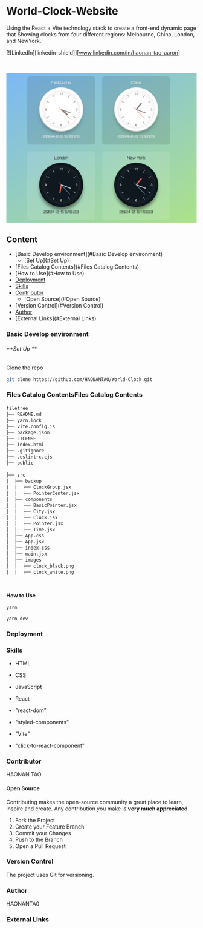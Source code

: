 # World-Clock-Website

Using the React + Vite technology stack to create a front-end dynamic page that
Showing clocks from four different regions: Melbourne, China, London, and NewYork.

<!-- PROJECT SHIELDS -->

[![LinkedIn][linkedin-shield]][www.linkedin.com/in/haonan-tao-aaron]

<!-- PROJECT LOGO -->
<br />

![Screenshot 2024-02-04 at 21.10.40](Web.png)

</p>




## Content

- [Basic Develop environment](#Basic Develop environment)
  - [Set Up](#Set Up)
- [Files Catalog Contents](#Files Catalog Contents)
- [How to Use](#How to Use)
- [Deployment](#Deployment)
- [Skills](#Skills)
- [Contributor](#Contributor)
  - [Open Source](#Open Source)
- [Version Control](#Version Control)
- [Author](#Author)
- [External Links](#External Links)

### Basic Develop environment



###### **Set Up **

Clone the repo

```sh
git clone https://github.com/HAONANTAO/World-Clock.git
```



### Files Catalog ContentsFiles Catalog Contents



```
filetree 
├── README.md
├── yarn.lock
├── vite.config.js
├── package.json
├── LICENSE
├── index.html
├── .gitignore
├── .eslintrc.cjs
├── public

├── src
│  ├── backup
│  │  ├── ClockGroup.jsx
│  │  ├── PointerCenter.jsx
│  ├── components
│  │  └── BasicPointer.jsx
│  │  ├── City.jsx
│  │  └── Clock.jsx
│  │  ├── Pointer.jsx
│  │  ├── Time.jsx
│  ├── App.css
│  ├── App.jsx
│  ├── index.css
│  ├── main.jsx
│  ├── images
│  │  ├── clock_black.png
│  │  ├── clock_white.png



```

**How to Use**

```
yarn
```

```
yarn dev
```



### Deployment



### Skills

- HTML

- CSS

- JavaScript

- React

- "react-dom"

- "styled-components"

- "Vite"

- "click-to-react-component"

  

### Contributor

HAONAN TAO



#### Open Source

Contributing makes the open-source community a great place to learn, inspire and create. Any contribution you make is **very much appreciated**.


1. Fork the Project
2. Create your Feature Branch 
3. Commit your Changes 
4. Push to the Branch 
5. Open a Pull Request



### Version Control

The project uses Git for versioning.



### Author

HAONANTA0



### External Links



